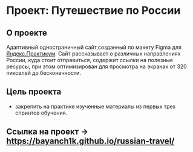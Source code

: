 # Проект: Путешествие по России

## О проекте
Адаптивный одностраничный сайт,созданный по макету Figma для [Яндекс.Практикум](https://practicum.yandex.ru/). Сайт рассказывает о различных направлениях России, куда стоит отправиться, содержит ссылки на полезные ресурсы, при этом оптимизирован для просмотра на экранах от 320 пикселей до бесконечности.

## Цель проекта 
- закрепить на практике изученные материалы из первых трех спринтов обучения.

## Ссылка на проект &rarr; https://bayanch1k.github.io/russian-travel/
